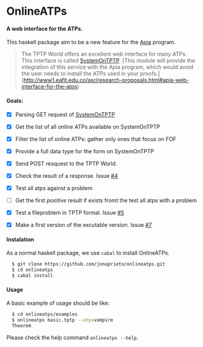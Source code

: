 # OnlineATPs

#### A web interface for the ATPs.

This haskell package aim to be a new feature for the [Apia](https://github.com/asr/apia)
program.

> The TPTP World offers an excellent web interface for many ATPs.
This interface is called [SystemOnTPTP](http://www.cs.miami.edu/~tptp/cgi-bin/SystemOnTPTP).
[This module will provide the integration of this service with the Apia program,
which would avoid the user needs to install the ATPs used in your proofs.]
(http://www1.eafit.edu.co/asr/research-proposals.html#apia-web-interface-for-the-atps)

#### Goals:

  - [x] Parsing GET request of [SystemOnTPTP](http://www.cs.miami.edu/~tptp/cgi-bin/SystemOnTPTP)
  - [x] Get the list of all online ATPs available on SystemOnTPTP
  - [x] Filter the list of online ATPs: gather only ones that focus on FOF
  - [x] Provide a full data type for the form on SystemOnTPTP
  - [x] Send POST resquest to the TPTP World.
  - [x] Check the result of a response. Issue [#4](https://github.com/jonaprieto/OnlineATPs/issues/4)
  - [x] Test all atps against a problem
  - [ ] Get the first *positive* result if exists fromt the test all atps with a problem
  - [x] Test a fileproblem in TPTP formal. Issue [#5](https://github.com/jonaprieto/OnlineATPs/issues/5)
  - [x] Make a first version of the excutable version. Issue [#7](https://github.com/jonaprieto/OnlineATPs/issues/5)


#### Instalation

As a normal haskell package, we use `cabal` to install OnlineATPs.

```bash
  $ git clone https://github.com/jonaprieto/onlineatps.git
  $ cd onlineatps
  $ cabal install
```

#### Usage

A basic example of usage should be like:

```bash
  $ cd onlineatps/examples
  $ onlineatps basic.tptp --atp=vampire
  Theorem
```
Please check the help command `onlineatps --help`.

